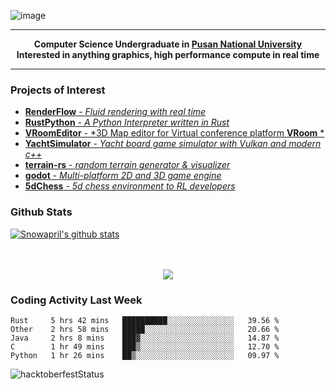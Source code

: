 ![image](https://user-images.githubusercontent.com/24654975/122706556-2ce28400-d293-11eb-86ee-22b9ba640f2b.png)


---

<p align="center">
  <strong>
    Computer Science Undergraduate in <a href="https://pusan.ac.kr/">Pusan National University</a>
    <br>
    Interested in anything graphics, high performance compute in real time
  </strong>
</p>

---

### Projects of Interest

* [**RenderFlow** - *Fluid rendering with real time*](https://github.com/CubbyFlow/RenderFlow)
* [**RustPython** - *A Python Interpreter written in Rust*](https://github.com/RustPython/RustPython)
* [**VRoomEditor** - *3D Map editor for Virtual conference platform **VRoom** *](https://github.com/snowapril/VRoomEditor)
* [**YachtSimulator** - *Yacht board game simulator with Vulkan and modern c++*](https://github.com/Snowapril/YachtSimulator)
* [**terrain-rs** - *random terrain generator & visualizer*](https://github.com/snowapril/terrain-rs)
* [**godot** - *Multi-platform 2D and 3D game engine*](https://github.com/godotengine/godot)
* [**5dChess** - *5d chess environment to RL developers*](https://github.com/snowapril/5dChess)

### Github Stats
 
[![Snowapril's github stats](https://github-readme-stats.vercel.app/api?username=Snowapril&hide_title=true&hide_border=true&show_icons=true&include_all_commits=true&count_private=true)](https://github.com/Snowapril)

<p align="center">
    <br><br>
    <a href="https://snowapril.github.io"><img src="https://img.shields.io/badge/website-snowapril.github.io-red?style=for-the-badge"></a>
</p>

### Coding Activity Last Week

<!--START_SECTION:waka-->
```text
Rust     5 hrs 42 mins   ██████████░░░░░░░░░░░░░░░   39.56 % 
Other    2 hrs 58 mins   █████░░░░░░░░░░░░░░░░░░░░   20.66 % 
Java     2 hrs 8 mins    ███▓░░░░░░░░░░░░░░░░░░░░░   14.87 % 
C        1 hr 49 mins    ███▒░░░░░░░░░░░░░░░░░░░░░   12.70 % 
Python   1 hr 26 mins    ██▒░░░░░░░░░░░░░░░░░░░░░░   09.97 % 
```
<!--END_SECTION:waka-->
![hacktoberfestStatus](http://badge.hacktoberfestkorea.com/?githubUserName=snowapril)
